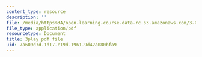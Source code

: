 ```yaml
---
content_type: resource
description: ''
file: /media/https%3A/open-learning-course-data-rc.s3.amazonaws.com/3-091sc-introduction-to-solid-state-chemistry-fall-2010/7a609d7d1d17c19d19619d42a080bfa9_xu-p6Ffh-A.pdf
file_type: application/pdf
resourcetype: Document
title: 3play pdf file
uid: 7a609d7d-1d17-c19d-1961-9d42a080bfa9
---
```

